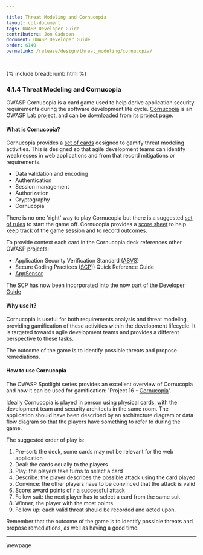 ```yaml
---

title: Threat Modeling and Cornucopia
layout: col-document
tags: OWASP Developer Guide
contributors: Jon Gadsden
document: OWASP Developer Guide
order: 6140
permalink: /release/design/threat_modeling/cornucopia/

---
```


{% include breadcrumb.html %}

### 4.1.4 Threat Modeling and Cornucopia

OWASP Cornucopia is a card game used to help derive application security requirements
during the software development life cycle.
[Cornucopia][cornucopia] is an OWASP Lab project, and can be [downloaded][cornucopia-cards] from its project page.

#### What is Cornucopia?

Cornucopia provides a [set of cards][cornucopia-cards] designed to gamify threat modeling activities.
This is designed so that agile development teams can identify weaknesses in web applications
and from that record mitigations or requirements.

* Data validation and encoding
* Authentication
* Session management
* Authorization
* Cryptography
* Cornucopia

There is no one 'right' way to play Cornucopia but there is a suggested [set of rules][cornucopia-play]
to start the game off.
Cornucopia provides a [score sheet][cornucopia-score] to help keep track of the game session and to record outcomes.

To provide context each card in the Cornucopia deck references other OWASP projects:

* Application Security Verification Standard ([ASVS][asvs])
* Secure Coding Practices ([SCP][scp-v21]]) Quick Reference Guide
* [AppSensor][appsensor]

The SCP has now been incorporated into the now part of the [Developer Guide](../02-web-app-checklist/toc.md)

#### Why use it?

Cornucopia is useful for both requirements analysis and threat modeling,
providing gamification of these activities within the development lifecycle.
It is targeted towards agile development teams and provides a different perspective to these tasks.

The outcome of the game is to identify possible threats and propose remediations.

#### How to use Cornucopia

The OWASP Spotlight series provides an excellent overview of Cornucopia and how it can be used for gamification:
'Project 16 - [Cornucopia][spotlight16]'.

Ideally Cornucopia is played in person using physical cards,
with the development team and security architects in the same room.
The application should have been described by an architecture diagram or data flow diagram
so that the players have something to refer to during the game.

The suggested order of play is:

1. Pre-sort: the deck, some cards may not be relevant for the web application
2. Deal: the cards equally to the players
3. Play: the players take turns to select a card
4. Describe: the player describes the possible attack using the card played
5. Convince: the other players have to be convinced that the attack is valid
6. Score: award points of r a successful attack
7. Follow suit: the next player has to select a card from the same suit
8. Winner; the player with the most points
9. Follow up: each valid threat should be recorded and acted upon.

Remember that the outcome of the game is to identify possible threats and propose remediations,
as well as having a good time.

----

[appsensor]: https://owasp.org/www-project-appsensor/
[asvs]: https://owasp.org/www-project-application-security-verification-standard/
[cornucopia]: https://owasp.org/www-project-cornucopia/
[cornucopia-cards]: https://owasp.org/www-project-cornucopia#div-cards
[cornucopia-score]: https://owasp.org/www-project-cornucopia/assets/files/Cornucopia-scoresheet.pdf
[cornucopia-play]: https://owasp.org/www-project-cornucopia#div-play
[scp-v21]: https://owasp.org/www-project-secure-coding-practices-quick-reference-guide/assets/docs/OWASP_SCP_Quick_Reference_Guide_v21.pdf
[spotlight16]: https://youtu.be/NesxjEGX58s

\newpage
